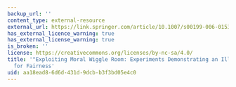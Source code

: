 ```yaml
---
backup_url: ''
content_type: external-resource
external_url: https://link.springer.com/article/10.1007/s00199-006-0153-z
has_external_licence_warning: true
has_external_license_warning: true
is_broken: ''
license: https://creativecommons.org/licenses/by-nc-sa/4.0/
title: '"Exploiting Moral Wiggle Room: Experiments Demonstrating an Illusory Preference
  for Fairness'
uid: aa18ead8-6d6d-431d-9dcb-b3f3bd05e4c0
---
```

